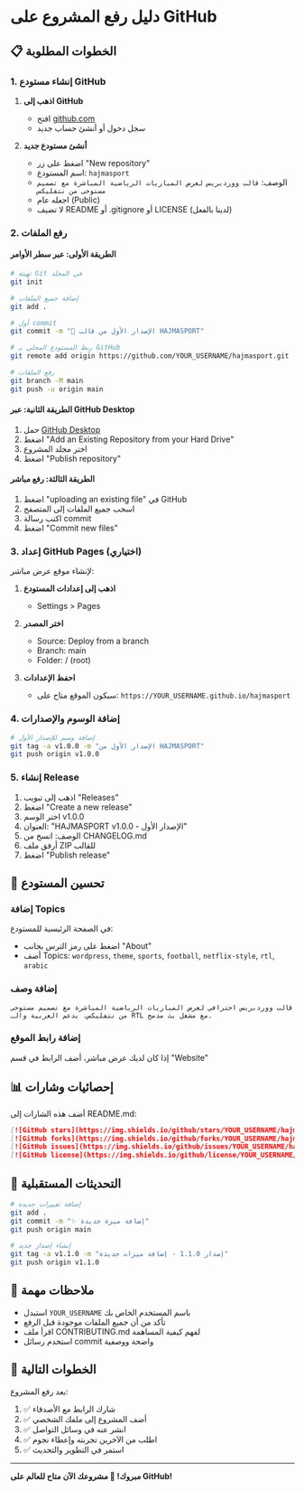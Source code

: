 # دليل رفع المشروع على GitHub

## 📋 الخطوات المطلوبة

### 1. إنشاء مستودع GitHub

1. **اذهب إلى GitHub**
   - افتح [github.com](https://github.com)
   - سجل دخول أو أنشئ حساب جديد

2. **أنشئ مستودع جديد**
   - اضغط على زر "New repository"
   - اسم المستودع: `hajmasport`
   - الوصف: `قالب ووردبريس لعرض المباريات الرياضية المباشرة مع تصميم مستوحى من نتفليكس`
   - اجعله عام (Public)
   - لا تضيف README أو .gitignore أو LICENSE (لدينا بالفعل)

### 2. رفع الملفات

#### الطريقة الأولى: عبر سطر الأوامر

```bash
# تهيئة Git في المجلد
git init

# إضافة جميع الملفات
git add .

# أول commit
git commit -m "🎉 الإصدار الأول من قالب HAJMASPORT"

# ربط المستودع المحلي بـ GitHub
git remote add origin https://github.com/YOUR_USERNAME/hajmasport.git

# رفع الملفات
git branch -M main
git push -u origin main
```

#### الطريقة الثانية: عبر GitHub Desktop

1. حمل [GitHub Desktop](https://desktop.github.com/)
2. اضغط "Add an Existing Repository from your Hard Drive"
3. اختر مجلد المشروع
4. اضغط "Publish repository"

#### الطريقة الثالثة: رفع مباشر

1. اضغط "uploading an existing file" في GitHub
2. اسحب جميع الملفات إلى المتصفح
3. اكتب رسالة commit
4. اضغط "Commit new files"

### 3. إعداد GitHub Pages (اختياري)

لإنشاء موقع عرض مباشر:

1. **اذهب إلى إعدادات المستودع**
   - Settings > Pages

2. **اختر المصدر**
   - Source: Deploy from a branch
   - Branch: main
   - Folder: / (root)

3. **احفظ الإعدادات**
   - سيكون الموقع متاح على: `https://YOUR_USERNAME.github.io/hajmasport`

### 4. إضافة الوسوم والإصدارات

```bash
# إضافة وسم للإصدار الأول
git tag -a v1.0.0 -m "الإصدار الأول من HAJMASPORT"
git push origin v1.0.0
```

### 5. إنشاء Release

1. اذهب إلى تبويب "Releases"
2. اضغط "Create a new release"
3. اختر الوسم v1.0.0
4. العنوان: "HAJMASPORT v1.0.0 - الإصدار الأول"
5. الوصف: انسخ من CHANGELOG.md
6. أرفق ملف ZIP للقالب
7. اضغط "Publish release"

## 🌟 تحسين المستودع

### إضافة Topics

في الصفحة الرئيسية للمستودع:
- اضغط على رمز الترس بجانب "About"
- أضف Topics: `wordpress`, `theme`, `sports`, `football`, `netflix-style`, `rtl`, `arabic`

### إضافة وصف

```
قالب ووردبريس احترافي لعرض المباريات الرياضية المباشرة مع تصميم مستوحى من نتفليكس. يدعم العربية والـ RTL مع مشغل بث مدمج.
```

### إضافة رابط الموقع

إذا كان لديك عرض مباشر، أضف الرابط في قسم "Website"

## 📊 إحصائيات وشارات

أضف هذه الشارات إلى README.md:

```markdown
[![GitHub stars](https://img.shields.io/github/stars/YOUR_USERNAME/hajmasport.svg)](https://github.com/YOUR_USERNAME/hajmasport/stargazers)
[![GitHub forks](https://img.shields.io/github/forks/YOUR_USERNAME/hajmasport.svg)](https://github.com/YOUR_USERNAME/hajmasport/network)
[![GitHub issues](https://img.shields.io/github/issues/YOUR_USERNAME/hajmasport.svg)](https://github.com/YOUR_USERNAME/hajmasport/issues)
[![GitHub license](https://img.shields.io/github/license/YOUR_USERNAME/hajmasport.svg)](https://github.com/YOUR_USERNAME/hajmasport/blob/main/LICENSE)
```

## 🔄 التحديثات المستقبلية

```bash
# إضافة تغييرات جديدة
git add .
git commit -m "✨ إضافة ميزة جديدة"
git push origin main

# إنشاء إصدار جديد
git tag -a v1.1.0 -m "إصدار 1.1.0 - إضافة ميزات جديدة"
git push origin v1.1.0
```

## 📝 ملاحظات مهمة

- استبدل `YOUR_USERNAME` باسم المستخدم الخاص بك
- تأكد من أن جميع الملفات موجودة قبل الرفع
- اقرأ ملف CONTRIBUTING.md لفهم كيفية المساهمة
- استخدم رسائل commit واضحة ووصفية

## 🎯 الخطوات التالية

بعد رفع المشروع:

1. ✅ شارك الرابط مع الأصدقاء
2. ✅ أضف المشروع إلى ملفك الشخصي
3. ✅ انشر عنه في وسائل التواصل
4. ✅ اطلب من الآخرين تجربته وإعطاء نجوم
5. ✅ استمر في التطوير والتحديث

---

**مبروك! 🎉 مشروعك الآن متاح للعالم على GitHub!**